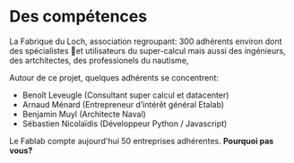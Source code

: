 # Des compétences


La Fabrique du Loch, association regroupant:
300 adhérents environ dont des spécialistes et utilisateurs du super-calcul mais aussi
des ingénieurs, des artchitectes, des professionels du nautisme,

Autour de ce projet, quelques adhérents se concentrent:
- Benoît Leveugle (Consultant super calcul et datacenter)
- Arnaud Ménard (Entrepreneur d’intérêt général Etalab)
- Benjamin Muyl (Architecte Naval)
- Sébastien  Nicolaïdis (Développeur Python / Javascript)

Le Fablab compte aujourd'hui 50 entreprises  adhérentes.
**Pourquoi pas vous?**
